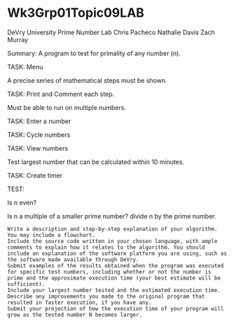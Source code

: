 # Wk3Grp01Topic09LAB
DeVry University Prime Number Lab
Chris Pacheco
Nathalie Davis
Zach Murray

Summary:
A program to test for primality of any number (n). 
  
  TASK: Menu

A precise series of mathematical steps must be shown.
  
  TASK: Print and Comment each step.

Must be able to run on multiple numbers.
  
  TASK: Enter a number
  
  TASK: Cycle numbers
  
  TASK: View numbers

Test largest number that can be calculated within 10 minutes.
  
  TASK: Create timer

TEST:
  
  Is n even?
  
  Is n a multiple of a smaller prime number?
      divide n by the prime number.

    Write a description and step-by-step explanation of your algorithm. You may include a flowchart.
    Include the source code written in your chosen language, with ample comments to explain how it relates to the algorithm. You should include an explanation of the software platform you are using, such as the software made available through DeVry.
    Submit examples of the results obtained when the program was executed for specific test numbers, including whether or not the number is prime and the approximate execution time (your best estimate will be sufficient).
    Include your largest number tested and the estimated execution time.
    Describe any improvements you made to the original program that resulted in faster execution, if you have any.
    Submit your projection of how the execution time of your program will grow as the tested number N becomes larger.
